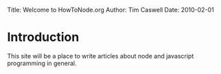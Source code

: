 Title: Welcome to HowToNode.org
Author: Tim Caswell
Date: 2010-02-01

# Introduction #

This site will be a place to write articles about node and javascript programming in general.

